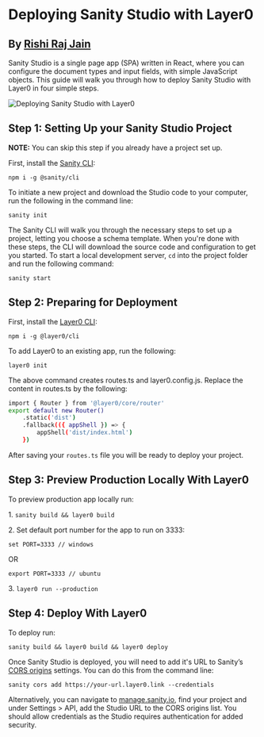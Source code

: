 # Deploying Sanity Studio with Layer0

## By [Rishi Raj Jain](https://rishi.app)

Sanity Studio is a single page app (SPA) written in React, where you can configure the document types and input fields, with simple JavaScript objects. This guide will walk you through how to deploy Sanity Studio with Layer0 in four simple steps.

![Deploying Sanity Studio with Layer0](https://cdn.sanity.io/images/81pocpw8/production/a430c6c7d8de38357ddb99a38876ca955a16c9ee-1200x630.png?w=800&h=420&fit=clip&auto=format)

## Step 1: Setting Up your Sanity Studio Project

**NOTE:** You can skip this step if you already have a project set up.

First, install the [Sanity CLI](https://www.npmjs.com/package/@sanity/cli):

`npm i -g @sanity/cli`

To initiate a new project and download the Studio code to your computer, run the following in the command line:

`sanity init`

The Sanity CLI will walk you through the necessary steps to set up a project, letting you choose a schema template. When you're done with these steps, the CLI will download the source code and configuration to get you started. To start a local development server, `cd` into the project folder and run the following command:

`sanity start`

## Step 2: Preparing for Deployment

First, install the [Layer0 CLI](https://www.npmjs.com/package/@layer0/cli):

`npm i -g @layer0/cli`

To add Layer0 to an existing app, run the following:

`layer0 init`

The above command creates routes.ts and layer0.config.js. Replace the content in routes.ts by the following:

```bash
import { Router } from '@layer0/core/router'
export default new Router()
    .static('dist')
    .fallback(({ appShell }) => {
        appShell('dist/index.html')
    })
```

After saving your `routes.ts` file you will be ready to deploy your project.

## Step 3: Preview Production Locally With Layer0

To preview production app locally run:

1\. `sanity build && layer0 build`

2\. Set default port number for the app to run on 3333:

`set PORT=3333 // windows`

OR

`export PORT=3333 // ubuntu`

3\. `layer0 run --production`

## Step 4: Deploy With Layer0

To deploy run:

`sanity build && layer0 build && layer0 deploy`

Once Sanity Studio is deployed, you will need to add it's URL to Sanity’s [CORS origins](https://www.sanity.io/docs/front-ends/cors) settings. You can do this from the command line:

`sanity cors add https://your-url.layer0.link --credentials`

Alternatively, you can navigate to [manage.sanity.io](https://manage.sanity.io/), find your project and under Settings > API, add the Studio URL to the CORS origins list. You should allow credentials as the Studio requires authentication for added security.
